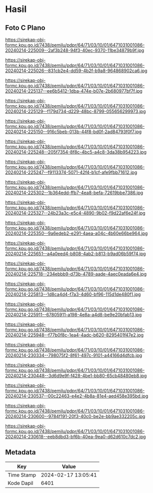 # Hasil

## Foto C Plano

https://sirekap-obj-formc.kpu.go.id/7438/pemilu/pdpr/64/71/03/10/01/6471031001086-20240214-225009--2af3b248-94f3-40ec-9370-11be34879b9f.jpg

https://sirekap-obj-formc.kpu.go.id/7438/pemilu/pdpr/64/71/03/10/01/6471031001086-20240214-225026--831cb2e4-dd59-4b2f-b9a8-964868902ca6.jpg

https://sirekap-obj-formc.kpu.go.id/7438/pemilu/pdpr/64/71/03/10/01/6471031001086-20240214-225137--ee6b5412-1dba-474e-b07e-2b680977bf7f.jpg

https://sirekap-obj-formc.kpu.go.id/7438/pemilu/pdpr/64/71/03/10/01/6471031001086-20240214-225129--f179d734-d229-48bc-8799-055656299973.jpg

https://sirekap-obj-formc.kpu.go.id/7438/pemilu/pdpr/64/71/03/10/01/6471031001086-20240214-225150--916c5beb-013b-44f8-bd0f-2ad84793f0f7.jpg

https://sirekap-obj-formc.kpu.go.id/7438/pemilu/pdpr/64/71/03/10/01/6471031001086-20240214-225248--205f7354-8f8c-4bc5-a4c8-3da38b954223.jpg

https://sirekap-obj-formc.kpu.go.id/7438/pemilu/pdpr/64/71/03/10/01/6471031001086-20240214-225247--f9113374-5071-42f4-b1cf-afe9fbb71612.jpg

https://sirekap-obj-formc.kpu.go.id/7438/pemilu/pdpr/64/71/03/10/01/6471031001086-20240214-225302--1b364edd-ffb7-4ea8-befa-72619bbe7386.jpg

https://sirekap-obj-formc.kpu.go.id/7438/pemilu/pdpr/64/71/03/10/01/6471031001086-20240214-225327--24b23a3c-e5c4-4890-9b02-f9d22af6e24f.jpg

https://sirekap-obj-formc.kpu.go.id/7438/pemilu/pdpr/64/71/03/10/01/6471031001086-20240214-225350--9a6edeb2-e291-4aea-a04c-4b60e66be964.jpg

https://sirekap-obj-formc.kpu.go.id/7438/pemilu/pdpr/64/71/03/10/01/6471031001086-20240214-225651--a4a0eed4-b808-4ab2-b813-b9ad06b59f74.jpg

https://sirekap-obj-formc.kpu.go.id/7438/pemilu/pdpr/64/71/03/10/01/6471031001086-20240214-225718--234ebbb9-d73b-4789-aade-4aec0eada6e4.jpg

https://sirekap-obj-formc.kpu.go.id/7438/pemilu/pdpr/64/71/03/10/01/6471031001086-20240214-225813--1d8ca4d4-f7a3-4d60-bf96-115d1de480f1.jpg

https://sirekap-obj-formc.kpu.go.id/7438/pemilu/pdpr/64/71/03/10/01/6471031001086-20240214-225911--67805911-a198-4e8a-a4d8-be9e20bfab13.jpg

https://sirekap-obj-formc.kpu.go.id/7438/pemilu/pdpr/64/71/03/10/01/6471031001086-20240214-225948--f77b0f8c-1ea4-4adc-b620-8295401f47e2.jpg

https://sirekap-obj-formc.kpu.go.id/7438/pemilu/pdpr/64/71/03/10/01/6471031001086-20240214-230334--798075f2-8f61-497c-9101-a44166d4dfcb.jpg

https://sirekap-obj-formc.kpu.go.id/7438/pemilu/pdpr/64/71/03/10/01/6471031001086-20240214-230448--3d6d9e9f-f428-4be1-bb80-65cb48480eb8.jpg

https://sirekap-obj-formc.kpu.go.id/7438/pemilu/pdpr/64/71/03/10/01/6471031001086-20240214-230537--00c22463-e4e2-4b8a-81e4-aed458e395bd.jpg

https://sirekap-obj-formc.kpu.go.id/7438/pemilu/pdpr/64/71/03/10/01/6471031001086-20240214-230600--9784f191-20f3-40c0-be2e-bb9ae332205c.jpg

https://sirekap-obj-formc.kpu.go.id/7438/pemilu/pdpr/64/71/03/10/01/6471031001086-20240214-230618--eeb8dbd3-bf6b-40ea-9ea0-d62d610c7dc2.jpg


## Metadata

| Key        | Value               |
| ---------- | ------------------- |
| Time Stamp | 2024-02-17 13:05:41 |
| Kode Dapil | 6401                |



